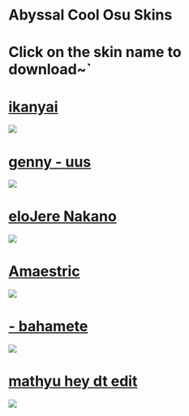 # Abyssal Cool Osu Skins 

# Click on the skin name to download~`
# [ikanyai](https://mizaruyea.s-ul.eu/adDoFVLv)
![](https://osu.ppy.sh/ss/13386428)

# [genny - uus](https://mizaruyea.s-ul.eu/QSSTmq2u)
![](https://osu.ppy.sh/ss/13386439)

# [eloJere Nakano](https://mizaruyea.s-ul.eu/dZki4bt1)
![](https://osu.ppy.sh/ss/13386443)

# [Amaestric](https://mizaruyea.s-ul.eu/CO9HlFm8)
![](https://osu.ppy.sh/ss/13386452)

# [- bahamete](https://mizaruyea.s-ul.eu/MMibaXLM)
![](https://osu.ppy.sh/ss/13386458)

# [mathyu hey dt edit](https://mizaruyea.s-ul.eu/BB4dkIMG)
![](https://osu.ppy.sh/ss/13386468)
